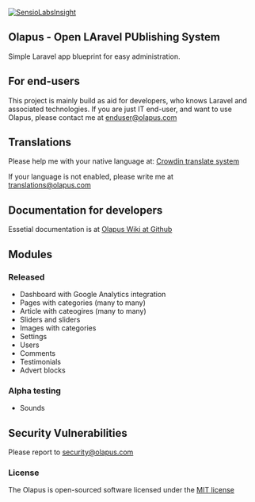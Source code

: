 [![SensioLabsInsight](https://insight.sensiolabs.com/projects/48424ffb-e195-45da-852d-118f300ae6f2/big.png)](https://insight.sensiolabs.com/projects/48424ffb-e195-45da-852d-118f300ae6f2)
## Olapus - Open LAravel PUblishing System

Simple Laravel app blueprint for easy administration. 

## For end-users
This project is mainly build as aid for developers, who knows Laravel and associated technologies.
If you are just IT end-user, and want to use Olapus, please contact me at enduser@olapus.com

## Translations
Please help me with your native language at:
[Crowdin translate system](https://crowdin.com/project/olapus)

If your language is not enabled, please write me at translations@olapus.com

## Documentation for developers
Essetial documentation is at [Olapus Wiki at Github](https://github.com/jdrda/olapus/wiki)

## Modules

### Released
* Dashboard with Google Analytics integration
* Pages with categories (many to many)
* Article with cateogires (many to many)
* Sliders and sliders
* Images with categories
* Settings
* Users
* Comments
* Testimonials
* Advert blocks

### Alpha testing
* Sounds

## Security Vulnerabilities

Please report to security@olapus.com

### License

The Olapus is open-sourced software licensed under the [MIT license](http://opensource.org/licenses/MIT)
